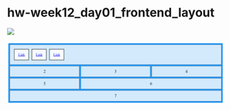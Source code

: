 # hw-week12_day01_frontend_layout
![](https://github.com/Tuwaiq-NET01/hw-week12_day01_frontend_layout/blob/main/lab.png)

![](1.png)
